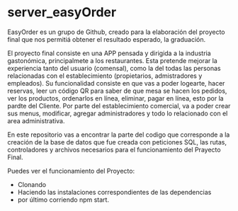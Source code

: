 # server_easyOrder

EasyOrder es un grupo de Github, creado para la elaboración del proyecto final que 
nos permitiá obtener el resultado esperado, la graduación.

El proyecto final consiste en una APP pensada y dirigida a la industria gastonómica,
principalmete a los restaurantes. Esta pretende mejorar la experiencia tanto del usuario (comensal),
como la del todas las personas relacionadas con el establecimiento (propietarios, admistradores y empleados).
Su funcionalidad consiste en que vas a poder logearte, hacer reservas, leer un código QR para saber de que 
mesa se hacen los pedidos, ver los productos, ordenarlos en línea, eliminar, pagar en línea, esto por la pardte del Cliente.
Por parte del establecimiento comercial, va a poder crear sus menus, modificar, agregar administradores y todo lo relacionado
con el area administrativa.

En este repositorio vas a encontrar la parte del codigo que corresponde a la creación de la base 
de datos que fue creada con peticiones SQL, las rutas, controladores y archivos necesarios para
el funcionamiento del Prayecto Final.

Puedes ver el funcionamiento del Proyecto:

- Clonando
- Haciendo las instalaciones correspondientes de las dependencias
- por último corriendo npm start.

